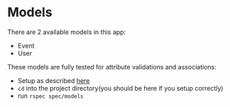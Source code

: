 # Models
There are 2 available models in this app:
* Event
* User

These models are fully tested for attribute validations and associations:
* Setup as described [here](/Readme.md)
* `cd` into the project directory(you should be here if you setup correctly)
* run `rspec spec/models`
